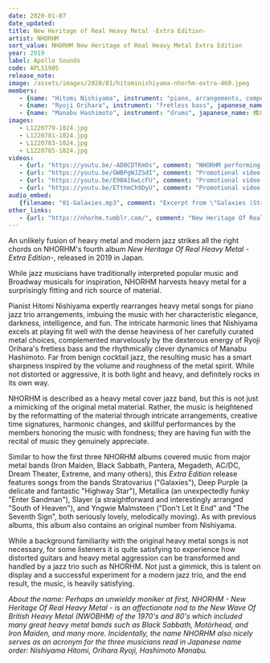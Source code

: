 ```yaml
---
date: 2020-01-07
date_updated: 
title: New Heritage of Real Heavy Metal -Extra Edition-
artist: NHORHM
sort_value: NHORHM New Heritage of Real Heavy Metal Extra Edition
year: 2019
label: Apollo Sounds
code: APLS1905
release_note: 
image: /assets/images/2020/01/hitominishiyama-nhorhm-extra-460.jpeg
members:
   - {name: "Hitomi Nishiyama", instrument: "piano, arrangements, composition", japanese_name: 西山瞳, url: "http://hitominishiyama.net/"}
   - {name: "Ryoji Orihara", instrument: "fretless bass", japanese_name: 織原良次, url: "https://www.ryojiorihara.com/"}
   - {name: "Manabu Hashimoto", instrument: "drums", japanese_name: 橋本学, url: "http://mh-ob.blogspot.com/"}
images: 
   - L1220779-1024.jpg
   - L1220781-1024.jpg
   - L1220783-1024.jpg
   - L1220785-1024.jpg
videos: 
   - {url: "https://youtu.be/-AD0CDTKmOs", comment: "NHORHM performing \"Don't Let It End\", track five on this album"}
   - {url: "https://youtu.be/GWBPgWJZSdI", comment: "Promotional video for NHORHM I (first album)"}
   - {url: "https://youtu.be/E9BAI6wLcFU", comment: "Promotional video for NHORHM II (second album)"}
   - {url: "https://youtu.be/ETthmCh9DyU", comment: "Promotional video for NHORHM III (third album)"}
audio_embed:
   {filename: "01-Galaxies.mp3", comment: "Excerpt from \"Galaxies (Stratovarius)\", the first track on this album:"}
other_links:
   - {url: "https://nhorhm.tumblr.com/", comment: "New Heritage Of Real Heavy Metal"}
---
```

An unlikely fusion of heavy metal and modern jazz strikes all the right chords on NHORHM's fourth album *New Heritage Of Real Heavy Metal -Extra Edition-*, released in 2019 in Japan.

While jazz musicians have traditionally interpreted popular music and Broadway musicals for inspiration, NHORHM harvests heavy metal for a surprisingly fitting and rich source of material.

Pianist Hitomi Nishiyama expertly rearranges heavy metal songs for piano jazz trio arrangements, imbuing the music with her characteristic elegance, darkness, intelligence, and fun. The intricate harmonic lines that Nishiyama excels at playing fit well with the dense heaviness of her carefully curated metal choices, complemented marvelously by the dexterous energy of Ryoji Orihara's fretless bass and the rhythmically clever dynamics of Manabu Hashimoto. Far from benign cocktail jazz, the resulting music has a smart sharpness inspired by the volume and roughness of the metal spirit. While not distorted or aggressive, it is both light and heavy, and definitely rocks in its own way.

NHORHM is described as a heavy metal cover jazz band, but this is not just a mimicking of the original metal material. Rather, the music is heightened by the reformatting of the material through intricate arrangements, creative time signatures, harmonic changes, and skillful performances by the members honoring the music with fondness; they are having fun with the recital of music they genuinely appreciate.

Similar to how the first three NHORHM albums covered music from major metal bands (Iron Maiden, Black Sabbath, Pantera, Megadeth, AC/DC, Dream Theater, Extreme, and many others), this *Extra Edition* release features songs from the bands Stratovarius ("Galaxies"), Deep Purple (a delicate and fantastic "Highway Star"), Metallica (an unexpectedly funky "Enter Sandman"), Slayer (a straightforward and interestingly arranged "South of Heaven"), and Yngwie Malmsteen ("Don't Let It End" and "The Seventh Sign", both seriously lovely, melodically moving). As with previous albums, this album also contains an original number from Nishiyama.

While a background familiarity with the original heavy metal songs is not necessary, for some listeners it is quite satisfying to experience how distorted guitars and heavy metal aggression can be transformed and handled by a jazz trio such as NHORHM. Not just a gimmick, this is talent on display and a successful experiment for a modern jazz trio, and the end result, the music, is heavily satisfying.


*About the name: Perhaps an unwieldy moniker at first, NHORHM - New Heritage Of Real Heavy Metal - is an affectionate nod to the New Wave Of British Heavy Metal (NWOBHM) of the 1970's and 80's which included many great heavy metal bands such as Black Sabbath, Motörhead, and Iron Maiden, and many more. Incidentally, the name NHORHM also nicely serves as an acronym for the three musicians read in Japanese name order: Nishiyama Hitomi, Orihara Ryoji, Hashimoto Manabu.*
